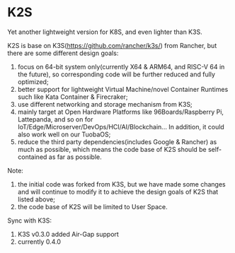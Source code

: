 # K2S
Yet another lightweight version for K8S, and even lighter than K3S.

K2S is base on K3S(https://github.com/rancher/k3s/) from Rancher, but there are some different design goals:
1. focus on 64-bit system only(currently X64 & ARM64, and RISC-V 64 in the future), so corresponding code will
   be further reduced and fully optimized;
2. better support for lightweight Virtual Machine/novel Container Runtimes such like Kata Container & Firecraker;
3. use different networking and storage mechanism from K3S;
4. mainly target at Open Hardware Platforms like 96Boards/Raspberry Pi, Lattepanda, and so on for
   IoT/Edge/Microserver/DevOps/HCI/AI/Blockchain...
   In addition, it could also work well on our TuobaOS;
5. reduce the third party dependencies(includes Google & Rancher) as much as possible, which means the code base
   of K2S should be self-contained as far as possible.

Note:
1) the initial code was forked from K3S, but we have made some changes and will continue to modify it to achieve the
   design goals of K2S that listed above;
2) the code base of K2S will be limited to User Space.

Sync with K3S:
1) K3S v0.3.0 added Air-Gap support
2) currently 0.4.0